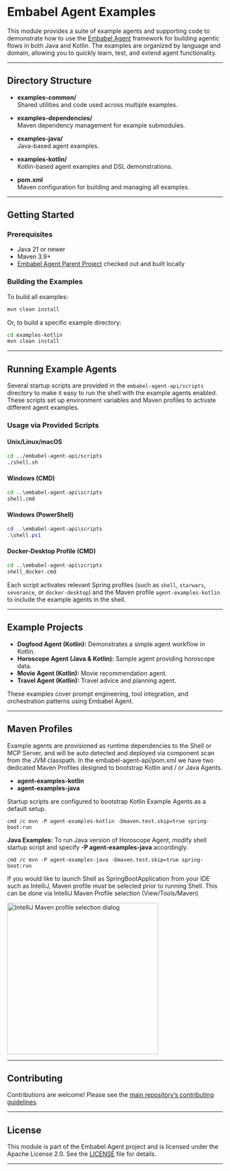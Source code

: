 # Embabel Agent Examples

This module provides a suite of example agents and supporting code to demonstrate how to use the [Embabel Agent](https://github.com/embabel/embabel-agent) framework for building agentic flows in both Java and Kotlin. The examples are organized by language and domain, allowing you to quickly learn, test, and extend agent functionality.

---

## Directory Structure

- **examples-common/**  
  Shared utilities and code used across multiple examples.

- **examples-dependencies/**  
  Maven dependency management for example submodules.

- **examples-java/**  
  Java-based agent examples.

- **examples-kotlin/**  
  Kotlin-based agent examples and DSL demonstrations.

- **pom.xml**  
  Maven configuration for building and managing all examples.

---

## Getting Started

### Prerequisites

- Java 21 or newer
- Maven 3.9+
- [Embabel Agent Parent Project](https://github.com/embabel/embabel-agent) checked out and built locally

### Building the Examples

To build all examples:

```bash
mvn clean install
```

Or, to build a specific example directory:

```bash
cd examples-kotlin
mvn clean install
```

---

## Running Example Agents

Several startup scripts are provided in the `embabel-agent-api/scripts` directory to make it easy to run the shell with the example agents enabled. These scripts set up environment variables and Maven profiles to activate different agent examples.

### Usage via Provided Scripts

#### Unix/Linux/macOS

```bash
cd ../embabel-agent-api/scripts
./shell.sh
```

#### Windows (CMD)

```cmd
cd ..\embabel-agent-api\scripts
shell.cmd
```

#### Windows (PowerShell)

```powershell
cd ..\embabel-agent-api\scripts
.\shell.ps1
```

#### Docker-Desktop Profile (CMD)

```cmd
cd ..\embabel-agent-api\scripts
shell_docker.cmd
```

Each script activates relevant Spring profiles (such as `shell`, `starwars`, `severance`, or `docker-desktop`) and the Maven profile `agent-examples-kotlin` to include the example agents in the shell.

---

## Example Projects

- **Dogfood Agent (Kotlin):** Demonstrates a simple agent workflow in Kotlin.
- **Horoscope Agent (Java & Kotlin):** Sample agent providing horoscope data.
- **Movie Agent (Kotlin):** Movie recommendation agent.
- **Travel Agent (Kotlin):** Travel advice and planning agent.

These examples cover prompt engineering, tool integration, and orchestration patterns using Embabel Agent.

---

## Maven Profiles

Example agents are provisioned as runtime dependencies to the Shell or MCP Server, and will be auto detected and deployed via component scan from the JVM classpath.
In the embabel-agent-api/pom.xml we have two dedicated Maven Profiles designed to bootstrap Kotlin and / or Java Agents.

- **agent-examples-kotlin**
- **agent-examples-java**

Startup scripts are configured to bootstrap Kotlin Example Agents as a default setup.

```
cmd /c mvn -P agent-examples-kotlin -Dmaven.test.skip=true spring-boot:run
```

**Java Examples:** To run Java version of Horoscope Agent, modify shell startup script and specify **-P agent-examples-java** accordingly.
   
```
cmd /c mvn -P agent-examples-java -Dmaven.test.skip=true spring-boot:run
```

If you would like to launch Shell as SpringBootApplication from your IDE such as IntelliJ, Maven profile must be selected prior to running Shell.
This can be done via IntelliJ Maven Profile selection (View/Tools/Maven)

<img width="353" alt="IntelliJ Maven profile selection dialog" src="https://github.com/user-attachments/assets/8b3b9a98-c1df-490f-97aa-b12e20b974de" />

---

## Contributing

Contributions are welcome! Please see the [main repository’s contributing guidelines](https://github.com/embabel/embabel-agent/blob/main/CONTRIBUTING.md).

---

## License

This module is part of the Embabel Agent project and is licensed under the Apache License 2.0. See the [LICENSE](../LICENSE) file for details.

---
